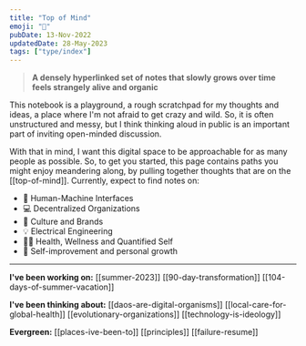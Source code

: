 ```yaml
---
title: "Top of Mind"
emoji: "👋"
pubDate: 13-Nov-2022
updatedDate: 28-May-2023
tags: ["type/index"]
---
```


> **A densely hyperlinked set of notes that slowly grows over time feels strangely alive and organic**

This notebook is a playground, a rough scratchpad for my thoughts and ideas, a place where I'm not afraid to get crazy and wild. So, it is often unstructured and messy, but I think thinking aloud in public is an important part of inviting open-minded discussion.

With that in mind, I want this digital space to be approachable for as many people as possible. So, to get you started, this page contains paths you might enjoy meandering along, by pulling together thoughts that are on the [[top-of-mind]]. Currently, expect to find notes on:

- 🧠  Human-Machine Interfaces
- 💻  Decentralized Organizations
- 🥳  Culture and Brands
- 💡  Electrical Engineering
- 🏋‍♂  Health, Wellness and Quantified Self
- 🌱  Self-improvement and personal growth

---
**I've been working on:**
[[summer-2023]]
[[90-day-transformation]]
[[104-days-of-summer-vacation]]

**I've been thinking about:**
[[daos-are-digital-organisms]]
[[local-care-for-global-health]]
[[evolutionary-organizations]]
[[technology-is-ideology]]

**Evergreen:**
[[places-ive-been-to]]
[[principles]]
[[failure-resume]]